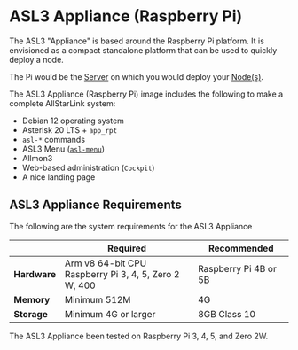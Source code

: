# ASL3 Appliance (Raspberry Pi)
The ASL3 "Appliance" is based around the Raspberry Pi platform. It is envisioned as a compact standalone platform that can be used to quickly deploy a node.

The Pi would be the [Server](../../basics/gettingstarted.md#what-is-a-server) on which you would deploy your [Node(s)](../../basics/gettingstarted.md#what-is-a-node).

The ASL3 Appliance (Raspberry Pi) image includes the following to make a complete AllStarLink system:

* Debian 12 operating system
* Asterisk 20 LTS + `app_rpt`
* `asl-*` commands
* ASL3 Menu ([`asl-menu`](../../user-guide/index.md))
* Allmon3
* Web-based administration (`Cockpit`)
* A nice landing page

## ASL3 Appliance Requirements
The following are the system requirements for the ASL3 Appliance

| | Required | Recommended
|------|-----------|-------------|
| **Hardware** | Arm v8 64-bit CPU <br> Raspberry Pi 3, 4, 5, Zero 2 W, 400 | Raspberry Pi 4B or 5B |
| **Memory** | Minimum 512M | 4G |
| **Storage** | Minimum 4G or larger | 8GB Class 10 |s

The ASL3 Appliance been tested on Raspberry Pi 3, 4, 5, and Zero 2W.